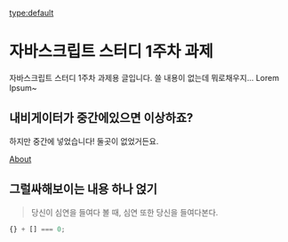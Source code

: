<type:default>
# 자바스크립트 스터디 1주차 과제

자바스크립트 스터디 1주차 과제용 글입니다.
쓸 내용이 없는데 뭐로채우지...
Lorem Ipsum~


## 내비게이터가 중간에있으면 이상하죠?

하지만 중간에 넣었습니다! 둘곳이 없었거든요.

[About](./about)

## 그럴싸해보이는 내용 하나 얹기

> 당신이 심연을 들여다 볼 때, 심연 또한 당신을 들여다본다.

```js
{} + [] === 0;
```

